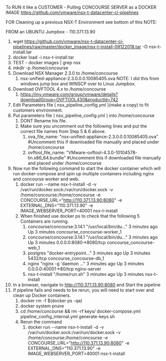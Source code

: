 To RUN it like a CUSTOMER - Pulling CONCOURSE SERVER as a DOCKER IMAGE
https://github.com/vmware/nsx-t-datacenter-ci-pipelines

FOR Cleaning up a previous NSX-T Environment see bottom of this NOTE:

FROM an UBUNTU Jumpbox - 110.371.13.90
1. wget https://github.com/vmware/nsx-t-datacenter-ci-pipelines/raw/master/docker_image/nsx-t-install-09122018.tar -O nsx-t-install.tar
2. docker load -i nsx-t-install.tar
3. TEST  - docker images | grep nsx
4. mkdir -p /home/concourse
5. Download NSX Manager 2.3.0 to /home/concourse
    1. nsx-unified-appliance-2.3.0.0.0.10085405.ova NOTE: I did this from windows jump box and WINSCP over to Linux Jumpbox.
6. Download OVFTOOL 4.x to /home/concourse
    1. https://my.vmware.com/group/vmware/details?downloadGroup=OVFTOOL430&productId=742
7. Edit Parameters file  ( nsx_pipeline_config.yml )(make a copy) to fit customers environment.
8. Put parameters file ( nsx_pipeline_config.yml ) into  /home/concourse
    1. DONT Rename his file.
    2. Make sure you uncomment out the following lines and put the correct file names from Step 5 & 6 above.
        1. ova_file_name: "nsx-unified-appliance-2.3.0.0.0.10085405.ova" #Uncomment this if downloaded file manually and placed under /home/concourse
        2. ovftool_file_name: "VMware-ovftool-4.3.0-10104578-lin.x86_64.bundle"   #Uncomment this if downloaded file manually and placed under /home/concourse
9. Now run the following command to start the docker container which will run docker-compose and spin up multiple containers including nginx and concourse worker and web.
    1. docker run --name nsx-t-install -d -v /var/run/docker.sock:/var/run/docker.sock -v /home/concourse:/home/concourse -e CONCOURSE_URL="http://110.371.13.90:8080" -e EXTERNAL_DNS="110.371.13.90" 
-e IMAGE_WEBSERVER_PORT=40001 nsx-t-install
    2. When finished use docker ps to check that the following 5 Containers are running.
        1. concourse/concourse:3.14.1   "/usr/local/bin/du..."   3 minutes ago       Up 3 minutes                                 concourse_concourse-worker_1
        2. concourse/concourse:3.14.1   "/usr/local/bin/du..."   3 minutes ago       Up 3 minutes        0.0.0.0:8080->8080/tcp   concourse_concourse-web_1
        3. postgres                     "docker-entrypoint..."   3 minutes ago       Up 3 minutes        5432/tcp                 concourse_concourse-db_1
        4. nginx                        "nginx -g 'daemon ..."   3 minutes ago       Up 3 minutes        0.0.0.0:40001->80/tcp    nginx-server
        5. nsx-t-install                "/home/run.sh"           3 minutes ago       Up 3 minutes                                 nsx-t-install
10. In a browser, navigate to http://110.371.13.90:8080 and Start the pipeline
11. If pipeline fails and needs to be rerun, you will need to start over and clean up Docker containers.
    1. docker rm -f $(docker ps -qa)
    2. docker system prune
    3. cd /home/concourse && rm -rf keys/ docker-compose.yml pipeline_config_internal.yml generate-keys.sh
    4. Rerun the command
        1. docker run --name nsx-t-install -d -v /var/run/docker.sock:/var/run/docker.sock -v /home/concourse:/home/concourse -e CONCOURSE_URL="http://110.371.13.90:8080" -e EXTERNAL_DNS="110.371.13.90" -e IMAGE_WEBSERVER_PORT=40001 nsx-t-install

